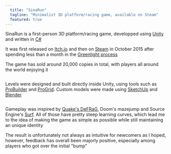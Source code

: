 ```yaml
---
  title: "SinaRun"
  tagline: "Minimalist 3D platform/racing game, available on Steam"
  featured: true
---
```


SinaRun is a first-person 3D platform/racing game, developped using [Unity](https://unity3d.com/) and written in [C#](https://docs.microsoft.com/en-us/dotnet/csharp/)

It was first released on [Itch.io](https://princesseuh.itch.io/sinarun) and then on [Steam](https://store.steampowered.com/app/324470/SinaRun/) in October 2015 after spending less than a month in the [Greenlight process](https://steamcommunity.com/sharedfiles/filedetails/?id=302937944)

The game has sold around 20,000 copies in total, with players all around the world enjoying it

<Image src="screenshot1.jpeg" alt="" />

Levels were designed and built directly inside Unity, using tools such as [ProBuilder](https://unity.com/features/probuilder) and [ProGrid](https://docs.unity3d.com/Packages/com.unity.progrids@3.0/manual/index.html). Custom models were made using [SketchUp](https://www.sketchup.com/) and [Blender](https://www.blender.org/)

<Image src="screenshot2.jpeg" alt="" />

Gameplay was inspired by [Quake's DeFRaG](https://en.wikipedia.org/wiki/DeFRaG), Doom's mazejump and Source Engine's [Surf](https://wiki.teamfortress.com/wiki/Surfing). All of those have pretty steep learning curves, which lead me to the idea of making the game as simple as possible while still maintaining an unique identity

The result is unfortunately not always as intuitive for newcomers as I hoped, however, feedback has overall been majorly positive, especially among players who got over the initial "bump"

<Image src="sinarun-main-logo_light.png" alt="" />

